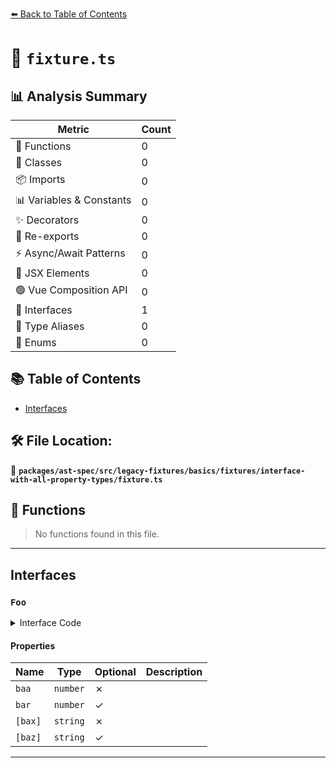 [⬅️ Back to Table of Contents](../../../../../../../index.md)

# 📄 `fixture.ts`

## 📊 Analysis Summary

| Metric | Count |
|--------|-------|
| 🔧 Functions | 0 |
| 🧱 Classes | 0 |
| 📦 Imports | 0 |
| 📊 Variables & Constants | 0 |
| ✨ Decorators | 0 |
| 🔄 Re-exports | 0 |
| ⚡ Async/Await Patterns | 0 |
| 💠 JSX Elements | 0 |
| 🟢 Vue Composition API | 0 |
| 📐 Interfaces | 1 |
| 📑 Type Aliases | 0 |
| 🎯 Enums | 0 |

## 📚 Table of Contents

- [Interfaces](#interfaces)

## 🛠️ File Location:
📂 **`packages/ast-spec/src/legacy-fixtures/basics/fixtures/interface-with-all-property-types/fixture.ts`**

## 🔧 Functions

> No functions found in this file.


---

## Interfaces

### `Foo`

<details><summary>Interface Code</summary>

```ts
interface Foo {
  baa: number;
  bar?: number;
  [bax]: string;
  [baz]?: string;
  [eee: number]: string;
  doo(): void;
  coo?(a, b, c): void;
  [loo]?(a, b, c): void;
  boo<J>(a, b, c): void;
  new (a, b?): string;
  new <F>(a, b?): string;
}
```
</details>

#### Properties

| Name | Type | Optional | Description |
|------|------|----------|-------------|
| `baa` | `number` | ✗ |  |
| `bar` | `number` | ✓ |  |
| `[bax]` | `string` | ✗ |  |
| `[baz]` | `string` | ✓ |  |


---
